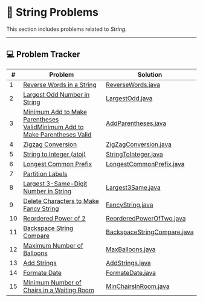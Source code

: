 # 🧮 String Problems

This section includes problems related to *String.*

---

## 💻 Problem Tracker

| #  | Problem                                                                                                                                            | Solution                                                     |
|----|----------------------------------------------------------------------------------------------------------------------------------------------------|--------------------------------------------------------------|
| 1  | [Reverse Words in a String](https://leetcode.com/problems/reverse-words-in-a-string/)                                                              | [ReverseWords.java](./ReverseWords.java)                     |
| 2  | [Largest Odd Number in String](https://leetcode.com/problems/largest-odd-number-in-string/)                                                        | [LargestOdd.java](./LargestOdd.java)                         |
| 3  | [Minimum Add to Make Parentheses ValidMinimum Add to Make Parentheses Valid](https://leetcode.com/problems/minimum-add-to-make-parentheses-valid/) | [AddParentheses.java](./AddParentheses.java)                 |
| 4  | [Zigzag Conversion](https://leetcode.com/problems/zigzag-conversion/)                                                                              | [ZigZagConversion.java](./ZigZagConversion.java)             |
| 5  | [String to Integer (atoi)](https://leetcode.com/problems/string-to-integer-atoi/)                                                                  | [StringToInteger.java](./StringToInteger.java)               |
| 6  | [Longest Common Prefix](https://leetcode.com/problems/longest-common-prefix/)                                                                      | [LongestCommonPrefix.java](./LongestCommonPrefix.java)       |
| 7  | [Partition Labels](https://leetcode.com/problems/partition-labels/)                                                                                |                                                              |
| 8  | [Largest 3-Same-Digit Number in String](https://leetcode.com/problems/largest-3-same-digit-number-in-string/)                                      | [Largest3Same.java](./Largest3Same.java)                     |
| 9  | [Delete Characters to Make Fancy String](https://leetcode.com/problems/delete-characters-to-make-fancy-string/)                                    | [FancyString.java](./FancyString.java)                       |
| 10 | [Reordered Power of 2](https://leetcode.com/problems/reordered-power-of-2/)                                                                        | [ReorderedPowerOfTwo.java](./ReorderedPowerOfTwo.java)       |
| 11 | [Backspace String Compare](https://leetcode.com/problems/backspace-string-compare/)                                                                | [BackspaceStringCompare.java](./BackspaceStringCompare.java) |
| 12 | [Maximum Number of Balloons](https://leetcode.com/problems/maximum-number-of-balloons/)                                                            | [MaxBalloons.java](./MaxBalloons.java)                       |
| 13 | [Add Strings](https://leetcode.com/problems/add-strings/)                                                                                          | [AddStrings.java](./AddStrings.java)                         |
| 14 | [Formate Date](https://leetcode.com/problems/reformat-date/)                                                                                       | [FormateDate.java](./FormateDate.java)                       |
| 15 | [Minimum Number of Chairs in a Waiting Room](https://leetcode.com/problems/minimum-number-of-chairs-in-a-waiting-room/)                            | [MinChairsInRoom.java](./MinChairsInRoom.java)               |